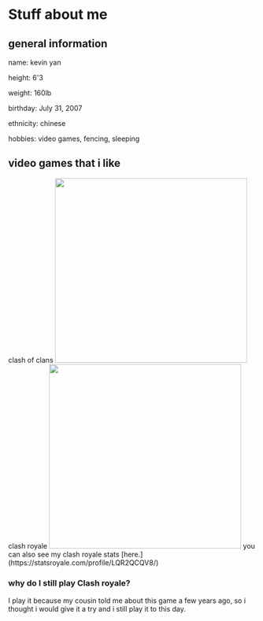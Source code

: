 
<html>
<h1> Stuff about me </h1>

<body>
<h2> general information </h2>
  <p> name: kevin yan </p>
  <p> height: 6'3 </p>
  <p> weight: 160lb </p>
  <p> birthday: July 31, 2007 </p>
  <p> ethnicity: chinese </p>
  <p> hobbies: video games, fencing, sleeping </p>
  
  <h2> video games that i like </h2>
clash of clans 
  <img src="https://user-images.githubusercontent.com/114519131/193763514-2a126384-824f-4cd2-b035-59cd98aa527a.jpg" data-noaft="1" style="width: 390px; height: 375.22px; margin: 0px;" />
clash royale 
  <img src="https://user-images.githubusercontent.com/114519131/193762913-c2904cd2-724f-4228-abac-647d1d2b9e7d.jpg" data-noaft="1" style="width: 390px; height: 375.22px; margin: 0px;" />
 you can also see my clash royale stats [here.](https://statsroyale.com/profile/LQR2QCQV8/) 
  <h3> why do I still play Clash royale? </h3> 
  I play it because my cousin told me about this game a few years ago, so i thought i would give it a try and i still play it to this day.
</body>



</html>
